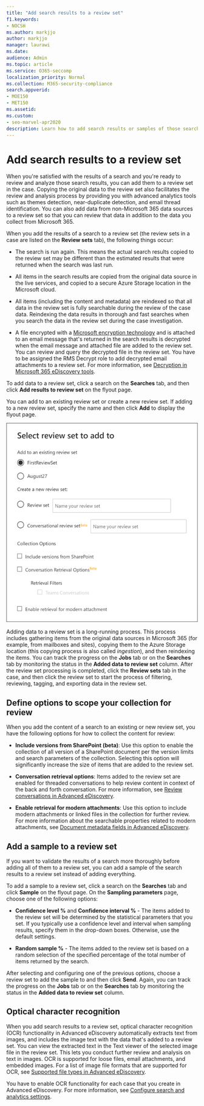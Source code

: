 ```yaml
---
title: "Add search results to a review set"
f1.keywords:
- NOCSH
ms.author: markjjo
author: markjjo
manager: laurawi
ms.date: 
audience: Admin
ms.topic: article
ms.service: O365-seccomp
localization_priority: Normal
ms.collection: M365-security-compliance 
search.appverid: 
- MOE150
- MET150
ms.assetid: 
ms.custom:
- seo-marvel-apr2020
description: Learn how to add search results or samples of those search results to an Advanced eDiscovery case review set.
---
```


# Add search results to a review set

When you're satisfied with the results of a search and you're ready to review and analyze those search results, you can add them to a review set in the case. Copying the original data to the review set also facilitates the review and analysis process by providing you with advanced analytics tools such as themes detection, near-duplicate detection, and email thread identification. You can also add data from non-Microsoft 365 data sources to a review set so that you can review that data in addition to the data you collect from Microsoft 365.

When you add the results of a search to a review set (the review sets in a case are listed on the **Review sets** tab), the following things occur:

- The search is run again. This means the actual search results copied to the review set may be different than the estimated results that were returned when the search was last run.

- All items in the search results are copied from the original data source in the live services, and copied to a secure Azure Storage location in the Microsoft cloud.

- All items (including the content and metadata) are reindexed so that all data in the review set is fully searchable during the review of the case data. Reindexing the data results in thorough and fast searches when you search the data in the review set during the case investigation.

- A file encrypted with a [Microsoft encryption technology](encryption.md) and is attached to an email message that's returned in the search results is decrypted when the email message and attached file are added to the review set. You can review and query the decrypted file in the review set. You have to be assigned the RMS Decrypt role to add decrypted email attachments to a review set. For more information, see [Decryption in Microsoft 365 eDiscovery tools](ediscovery-decryption.md).

To add data to a review set, click a search on the **Searches** tab, and then click **Add results to review set** on the flyout page.

You can add to an existing review set or create a new review set.  If adding to a new review set, specify the name and then click **Add** to display the flyout page.

![Select a review set and configure collection options](../media/AeD_AddToReviewSet.png)

Adding data to a review set is a long-running process. This process includes gathering items from the original data sources in Microsoft 365 (for example, from mailboxes and sites), copying them to the Azure Storage location (this copying process is also called *ingestion*), and then reindexing the items. You can track the progress on the **Jobs** tab or on the **Searches** tab by monitoring the status in the **Added data to review set** column. After the review set processing is completed, click the **Review sets** tab in the case, and then click the review set to start the process of filtering, reviewing, tagging, and exporting data in the review set.

## Define options to scope your collection for review

When you add the content of a search to an existing or new review set, you have the following options for how to collect the content for review:

- **Include versions from SharePoint (beta)**: Use this option to enable the collection of all version of a SharePoint document per the version limits and search parameters of the collection. Selecting this option will significantly increase the size of items that are added to the review set.

- **Conversation retrieval options**: Items added to the review set are enabled for threaded conversations to help review content in context of the back and forth conversation. For more information, see [Review conversations in Advanced eDiscovery](conversation-review-sets.md).

- **Enable retrieval for modern attachments**: Use this option to include modern attachments or linked files in the collection for further review. For more information about the searchable properties related to modern attachments, see [Document metadata fields in Advanced eDiscovery](document-metadata-fields-in-Advanced-eDiscovery.md).

## Add a sample to a review set

If you want to validate the results of a search more thoroughly before adding all of them to a review set, you can add a sample of the search results to a review set instead of adding everything.

To add a sample to a review set, click a search on the **Searches** tab and click **Sample** on the flyout page. On the **Sampling parameters** page, choose one of the following options:

- **Confidence level %** and **Confidence interval %** - The items added to the review set will be determined by the statistical parameters that you set. If you typically use a confidence level and interval when sampling results, specify them in the drop-down boxes. Otherwise, use the default settings.

- **Random sample %** - The items added to the review set is based on a random selection of the specified percentage of the total number of items returned by the search.

After selecting and configuring one of the previous options, choose a review set to add the sample to and then click **Send**. Again, you can track the progress on the **Jobs** tab or on the **Searches** tab by monitoring the status in the **Added data to review set** column.

## Optical character recognition

When you add search results to a review set, optical character recognition (OCR) functionality in Advanced eDiscovery automatically extracts text from images, and includes the image text with the data that's added to a review set. You can view the extracted text in the Text viewer of the selected image file in the review set. This lets you conduct further review and analysis on text in images. OCR is supported for loose files, email attachments, and embedded images. For a list of image file formats that are supported for OCR, see [Supported file types in Advanced eDiscovery](supported-filetypes-ediscovery20.md#image).

You have to enable OCR functionality for each case that you create in Advanced eDiscovery. For more information, see [Configure search and analytics settings](configure-search-and-analytics-settings-in-advanced-ediscovery.md#optical-character-recognition-ocr).
